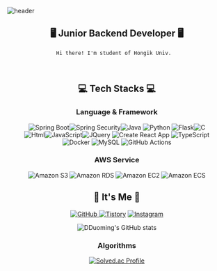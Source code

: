 ![header](https://capsule-render.vercel.app/api?type=rounded&color=FFB3C7&height=150&descAlign=50&fontAlign=50&section=header&text=SooyoungLee&fontSize=65&fontColor=2E2E2E&animation=twinkling)  


<div align="center">
    
## 🖥  Junior Backend Developer 🖥 
    
    Hi there! I'm student of Hongik Univ.  
    
<br/>
    
## 💻 Tech Stacks 💻
    
###  Language & Framework 
<img alt="Spring Boot" src ="https://img.shields.io/badge/Spring Boot-6DB33F.svg?&style=for-the-badge&logo=Spring Bootg&logoColor=white"/><img alt="Spring Security" src ="https://img.shields.io/badge/Spring Security-6DB33F.svg?&style=for-the-badge&logo=Spring Security&logoColor=white"/><img alt="Java" src ="https://img.shields.io/badge/Java-007396.svg?&style=for-the-badge&logo=Java&logoColor=white"/> <img alt="Python" src ="https://img.shields.io/badge/Python-3776AB.svg?&style=for-the-badge&logo=npm&logoColor=white"/>  <img alt="Flask" src ="https://img.shields.io/badge/Flask-000000.svg?&style=for-the-badge&logo=Flask&logoColor=white"/><img alt="C" src ="https://img.shields.io/badge/C-A8B9CC.svg?&style=for-the-badge&logo=C&logoColor=white"/> <br/> 
<img alt="Html" src ="https://img.shields.io/badge/HTML-E34F26.svg?&style=for-the-badge&logo=HTML5&logoColor=white"/><img alt="JavaScript" src ="https://img.shields.io/badge/JavaScript-F7DF1E.svg?&style=for-the-badge&logo=npm&logoColor=white"/><img alt="JQuery" src ="https://img.shields.io/badge/JQuery-0769AD .svg?&style=for-the-badge&logo=JQuery&logoColor=white"/> 
 <img alt="Create React App" src ="https://img.shields.io/badge/Create React App-09D3AC.svg?&style=for-the-badge&logo=Create React App&logoColor=white"/>
<img alt="TypeScript" src ="https://img.shields.io/badge/TypeScript-3178C6.svg?&style=for-the-badge&logo=TypeScript&logoColor=white"/>
<br/><img alt="Docker" src ="https://img.shields.io/badge/Docker-2496ED.svg?&style=for-the-badge&logo=Docker&logoColor=white"/>
<img alt="MySQL" src ="https://img.shields.io/badge/MySQL-4479A1.svg?&style=for-the-badge&logo=MySQL&logoColor=white"/>
<img alt="GitHub Actions" src ="https://img.shields.io/badge/GitHub Actions-2088FF.svg?&style=for-the-badge&logo=GitHub Actions&logoColor=white"/>
###  AWS Service 
<img alt="Amazon S3" src ="https://img.shields.io/badge/Amazon S3-569A31.svg?&style=for-the-badge&logo=Amazon S3&logoColor=white"/>
<img alt="Amazon RDS" src ="https://img.shields.io/badge/Amazon RDS-569A31.svg?&style=for-the-badge&logo=Amazon RDS&logoColor=white"/>
<img alt="Amazon EC2" src ="https://img.shields.io/badge/Amazon EC2-FF9900.svg?&style=for-the-badge&logo=Amazon EC2&logoColor=white"/>
<img alt="Amazon ECS" src ="https://img.shields.io/badge/Amazon ECS-FF9900.svg?&style=for-the-badge&logo=Amazon ECS&logoColor=white"/>
<br/>

  
## 🌸 It's Me 🌸 
<a href = "https://github.com/imdduoming"><img alt="GitHub" src ="https://img.shields.io/badge/GitHub-181717.svg?&style=for-the-badge&logo=GitHub&logoColor=white"/>
</a> <a href = "https://imdduoming.tistory.com/"> <img alt="Tistory" src ="https://img.shields.io/badge/Tistory-orange.svg?&style=for-the-badge"/></a>
</a> <a href = "https://instagram.com/imdduoming"> <img alt="Instagram" src ="https://img.shields.io/badge/Instagram-E4405F.svg?&style=for-the-badge&logo=Instagram&logoColor=white"/></a>

![DDuoming's GitHub stats](https://github-readme-stats.vercel.app/api?username=imdduoming&show_icons=true&theme=radical)
### Algorithms
[![Solved.ac Profile](http://mazassumnida.wtf/api/v2/generate_badge?boj=serendipity)](https://solved.ac/serendipity/)

<br/>

</div>
